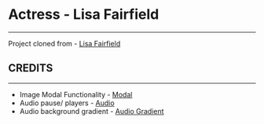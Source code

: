 # Actress - Lisa Fairfield

---

Project cloned from -
[Lisa Fairfield](https://github.com/Bealby/lisa-fairfield)

## CREDITS

---

- Image Modal Functionality -
[Modal](https://www.w3schools.com/css/tryit.asp?filename=trycss_image_modal_js)
- Audio pause/ players -
[Audio](https://stackoverflow.com/questions/19790506/multiple-audio-html-auto-stop-other-when-current-is-playing-with-javascript)
- Audio background gradient -
[Audio Gradient](https://forum.squarespace.com/topic/22368-change-color-on-the-audio-player/)